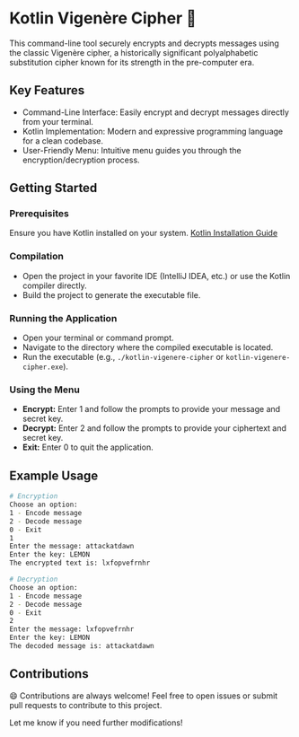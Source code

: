 # Kotlin Vigenère Cipher 🔐

This command-line tool securely encrypts and decrypts messages using the classic Vigenère cipher, a historically significant polyalphabetic substitution cipher known for its strength in the pre-computer era.

## Key Features
- Command-Line Interface: Easily encrypt and decrypt messages directly from your terminal.
- Kotlin Implementation: Modern and expressive programming language for a clean codebase.
- User-Friendly Menu: Intuitive menu guides you through the encryption/decryption process.

## Getting Started
### Prerequisites
Ensure you have Kotlin installed on your system. [Kotlin Installation Guide](https://kotlinlang.org/docs/tutorials/command-line.html)

### Compilation
- Open the project in your favorite IDE (IntelliJ IDEA, etc.) or use the Kotlin compiler directly.
- Build the project to generate the executable file.

### Running the Application
- Open your terminal or command prompt.
- Navigate to the directory where the compiled executable is located.
- Run the executable (e.g., `./kotlin-vigenere-cipher` or `kotlin-vigenere-cipher.exe`).

### Using the Menu
- **Encrypt:** Enter 1 and follow the prompts to provide your message and secret key.
- **Decrypt:** Enter 2 and follow the prompts to provide your ciphertext and secret key.
- **Exit:** Enter 0 to quit the application.

## Example Usage
```bash
# Encryption
Choose an option:
1 - Encode message
2 - Decode message
0 - Exit
1
Enter the message: attackatdawn
Enter the key: LEMON
The encrypted text is: lxfopvefrnhr

# Decryption
Choose an option:
1 - Encode message
2 - Decode message
0 - Exit
2
Enter the message: lxfopvefrnhr
Enter the key: LEMON
The decoded message is: attackatdawn
````

## Contributions
😄 Contributions are always welcome! Feel free to open issues or submit pull requests to contribute to this project.

Let me know if you need further modifications!
